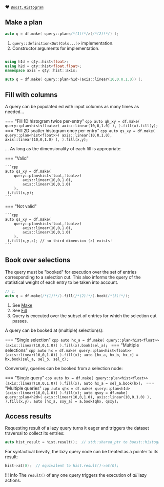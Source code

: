 :heart: [`Boost.Histogram`](https://www.boost.org/doc/libs/1_84_0/libs/histogram/doc/html/index.html)

## Make a plan


```cpp
auto q = df.make( query::plan</*(1)!*/>(/*(2)!*/) );
```

1. `query::definition<Out(Cols...)>` implementation.
2. Constructor arguments for implementation.

```{.cpp .no-copy}

using h1d = qty::hist<float>;
using h2d = qty::hist<float,float>;
namespace axis = qty::hist::axis;

auto q = df.make( query::plan<h1d>(axis::linear(10,0.0,1.0)) );
```

## Fill with columns

A query can be populated ed with input columns as many times as needed...

=== "Fill 1D histogram twice per-entry"
    ```cpp
    auto qh_xy = df.make( 
        query::plan<hist<float>>(
            axis::linear(10,0,1.0)
        ),
     ).fill(x).fill(y);
    ```
=== "Fill 2D scatter histogram once per-entry"
    ```cpp
    auto qs_xy = df.make( 
        query::plan<hist<float>>(
            axis::linear(10,0,1.0),
            axis::linear(10,0,1.0)
        ),
     ).fill(x,y);
    ```

... As long as the dimensionality of each fill is appropriate:

=== "Valid"

    ```cpp
    auto qs_xy = df.make( 
        query::plan<hist<float,float>>(
            axis::linear(10,0,1.0),
            axis::linear(10,0,1.0)
        ),
     ).fill(x,y);
    ```
=== "Not valid"

    ```cpp
    auto qs_xy = df.make( 
        query::plan<hist<float,float>>(
            axis::linear(10,0,1.0),
            axis::linear(10,0,1.0)
        ),
     ).fill(x,y,z); // no third dimension (z) exists!
    ```

## Book over selections

The query must be "booked" for execution over the set of entries corresponding to a selection cut.
This also informs the query of the statistical weight of each entry to be taken into account.

```cpp
// 1.
auto q = df.make(/*(1)!*/).fill(/*(2)!*/).book(/*(3)!*/);
```

1. See [Make](#create)
2. See [Fill](#fill)
3. Query is executed over the subset of entries for which the selection cut passes.

A query can be booked at (multiple) selection(s):

=== "Single selection"
    ```cpp
    auto hx_a = df.make( query::plan<hist<float>>(axis::linear(10,0,1.0)) ).fill(x).book(sel_a);
    ```
=== "Multiple selections"
    ```cpp
    auto hx = df.make( query::plan<hist<float>>(axis::linear(10,0,1.0)) ).fill(x);
    auto [hx_a, hx_b, hx_c] = hx.book(sel_a, sel_b, sel_c);
    ```

Conversely, queries can be booked from a selection node:

=== "Single query"
    ```cpp
    auto hx = df.make( query::plan<hist<float>>(axis::linear(10,0,1.0)) ).fill(x);
    auto hx_a = sel_a.book(hx);
    ```
=== "Multiple queries"
    ```cpp
    auto qhx = df.make( query::plan<h1d>(axis::linear(10,0,1.0)) ).fill(x);
    auto qsxy = df.make( 
        query::plan<h2d>(
            axis::linear(10,0,1.0),
            axis::linear(10,0,1.0)
        ),
     ).fill(x,y);
    auto [hx_a, sxy_a] = a.book(qhx, qsxy);
    ```

## Access results

Requesting result of a lazy query turns it eager and triggers the dataset traversal to collect its entries:
```cpp
auto hist_result = hist.result();  // std::shared_ptr to boost::histogram
```
For syntactical brevity, the lazy query node can be treated as a pointer to its result:
```cpp
hist->at(0);  // equivalent to hist.result()->at(0);
```

!!! info
    The `result()` of any one query triggers the execution of *all* lazy actions.